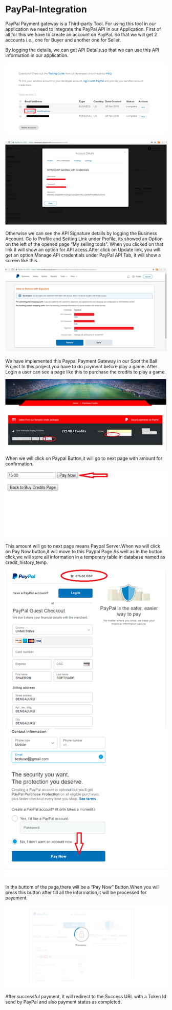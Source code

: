 # PayPal-Integration

PayPal Payment gateway is a Third-party Tool. For using this tool in our application we need to integrate the PayPal API in our Application. First of all for this we have to create an account on PayPal. So that we will get 2 accounts i.e., one for Buyer and another one for Seller.

By logging the details, we can get API Details.so that we can use this API information in our application.

![Banner](https://github.com/rajibsahani29/PayPal-Integration/blob/master/Paypal1.png?raw=true "Banner")


![Banner](https://github.com/rajibsahani29/PayPal-Integration/blob/master/paypal2.png?raw=true "Banner")

Otherwise we can see the API Signature details by logging the Business Account. Go to Profile and Setting Link under Profile, its showed an Option on the left of the opened page “My selling tools”. When you clicked on that link it will show an option for API acess.After click on Update link, you will get an option Manage API credentials under PayPal API Tab, it will show a screen like this.

![Paypal screen](https://github.com/rajibsahani29/PayPal-Integration/blob/master/paypal3.png?raw=true "Paypal screen")


We have implemented this Paypal Payment Gateway in our Spot the Ball Project.In this project,you have to do payment before play a game.
After Login a user can see a page like this to purchase the credits to play a game.

![Paypal screen](https://github.com/rajibsahani29/PayPal-Integration/blob/master/1.png?raw=true "Paypal screen")

When we will click on Paypal Button,it will go to next page with amount for confirmation.

![Paypal screen](https://github.com/rajibsahani29/PayPal-Integration/blob/master/5.png?raw=true "Paypal screen")

This amount will go to next page means Paypal Server.When we will click on Pay Now button,it will move to this Paypal Page.As well as in the button click,we will store all information in a temporary  table in database named as credit_history_temp.

![Paypal screen](https://github.com/rajibsahani29/PayPal-Integration/blob/master/6.png?raw=true "Paypal screen")
![Paypal screen](https://github.com/rajibsahani29/PayPal-Integration/blob/master/3.png?raw=true "Paypal screen")

In the buttom of the page,there will be a “Pay Now” Button.When you will press this button after fill all the information,it will be processed for payement.


![Paypal screen](https://github.com/rajibsahani29/PayPal-Integration/blob/master/4.png?raw=true "Paypal screen")

After successful payment, it will redirect to the Success URL with a Token Id send by PayPal and also payment status as completed.
